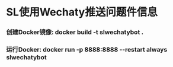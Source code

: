 # SL使用Wechaty推送问题件信息
### 创建Docker镜像: docker build -t slwechatybot .
### 运行Docker: docker run -p 8888:8888 --restart always slwechatybot